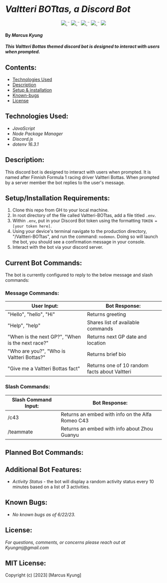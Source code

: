 # _Valtteri BOTtas, a Discord Bot_
<div align="center">
    <!-- Project Shields -->
    <div align="center">
        <a href="https://github.com/MarcusKyung/Valtteri-BOTtas/graphs/contributors">
            <img src="https://img.shields.io/github/contributors/MarcusKyung/RecipeBox2.Solution.svg?style=plastic">
        </a>
        ¨
        <a href="https://github.com/MarcusKyung/Valtteri-BOTtas/stargazers">
            <img src="https://img.shields.io/github/stars/MarcusKyung/RecipeBox2.Solution.svg?color=yellow&style=plastic">
        </a>
        ¨
        <a href="https://github.com/MarcusKyung/Valtteri-BOTtas/issues">
            <img src="https://img.shields.io/github/issues/MarcusKyung/RecipeBox2.Solution?style=plastic">
        </a>
        ¨
        <a href="https://github.com/MarcusKyung/Valtteri-BOTtas/blob/main/LICENSE.txt">
            <img src="https://img.shields.io/github/license/MarcusKyung/RecipeBox2.Solution?color=orange&style=plastic">
        </a>
        ¨
        <a href="https://linkedin.com/in/MarcusKyung">
            <img src="https://img.shields.io/badge/-LinkedIn-black.svg?style=plastic&logo=linkedin&colorB=2867B2">
        </a>
    </div>
</div>

#### By _**Marcus Kyung**_

#### _This Valtteri Bottas themed discord bot is designed to interact with users when prompted._

## Contents:
* [Technologies Used](#technologies-used)
* [Description](#description)
* [Setup & installation](#setupinstallation-requirements)
* [Known-bugs](#known-bugs)
* [License](#license)

## Technologies Used:
* _JavaScript_
* _Node Package Manager_
* _Discord.js_
* _dotenv 16.3.1_

## Description:
This discord bot is designed to interact with users when prompted. It is named after Finnish Formula 1 racing driver Valtteri Bottas. When prompted by a server member the bot replies to the user's message. 

## Setup/Installation Requirements:
1. Clone this repo from GH to your local machine.
2. In root directory of the file called Valtteri-BOTtas, add a file titled `.env`.
3. Within `.env`, put in your Discord Bot token using the formatting `TOKEN = [your token here]`.
4. Using your device's terminal navigate to the production directory, "/Valtteri-BOTtas", and run the command: ```nodemon```. Doing so will launch the bot, you should see a confirmation message in your console.
5. Interact with the bot via your discord server. 

## Current Bot Commands:
The bot is currently configured to reply to the below message and slash commands:

### Message Commands: 
| User Input:                                        | Bot Response:                                      |                    
| -------------------------------------------------- | -------------------------------------------------- |                   
| "Hello", "hello", "Hi"                             | Returns greeting                                   |
| "Help", "help"                                     | Shares list of available commands                  |
| "When is the next GP?", "When is the next race?"   | Returns next GP date and location                  |
| "Who are you?", "Who is Valtteri Bottas?"          | Returns brief bio                                  |
| "Give me a Valtteri Bottas fact"                   | Returns one of 10 random facts about Valtteri      |

### Slash Commands: 
| Slash Command Input:                               | Bot Response:                                      |                    
| -------------------------------------------------- | -------------------------------------------------- |                   
| /c43                                               | Returns an embed with info on the Alfa Romeo C43   |
| /teammate                                          | Returns an embed with info about Zhou Guanyu       |

## Planned Bot Commands:

## Additional Bot Features:
* _Activity Status_ - the bot will display a random activity status every 10 minutes based on a list of 3 activities.

## Known Bugs:
* _No known bugs as of 6/22/23._

## License:
_For questions, comments, or concerns please reach out at Kyungmj@gmail.com_

## MIT License:
Copyright (c) [2023] [Marcus Kyung]